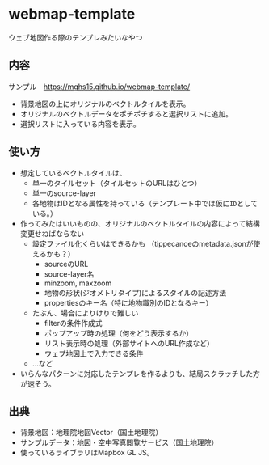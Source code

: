 # webmap-template
ウェブ地図作る際のテンプレみたいなやつ

## 内容
サンプル　https://mghs15.github.io/webmap-template/

* 背景地図の上にオリジナルのベクトルタイルを表示。
* オリジナルのベクトルデータをポチポチすると選択リストに追加。
* 選択リストに入っている内容を表示。

## 使い方
* 想定しているベクトルタイルは、
  * 単一のタイルセット（タイルセットのURLはひとつ）
  * 単一のsource-layer
  * 各地物はIDとなる属性を持っている（テンプレート中では仮に`ID`としている。）
* 作ってみたはいいものの、オリジナルのベクトルタイルの内容によって結構変更せねばならない
  * 設定ファイル化くらいはできるかも （tippecanoeのmetadata.jsonが使えるかも？）
    * sourceのURL
    * source-layer名
    * minzoom, maxzoom
    * 地物の形状(ジオメトリタイプ)によるスタイルの記述方法
    * propertiesのキー名（特に地物識別のIDとなるキー）
  * たぶん、場合によりけりで難しい
    * filterの条件作成式
    * ポップアップ時の処理（何をどう表示するか）
    * リスト表示時の処理（外部サイトへのURL作成など）
    * ウェブ地図上で入力できる条件
  * …など
* いらんなパターンに対応したテンプレを作るよりも、結局スクラッチした方が速そう。

## 出典
* 背景地図：地理院地図Vector（国土地理院）
* サンプルデータ：地図・空中写真閲覧サービス（国土地理院）
* 使っているライブラリはMapbox GL JS。
